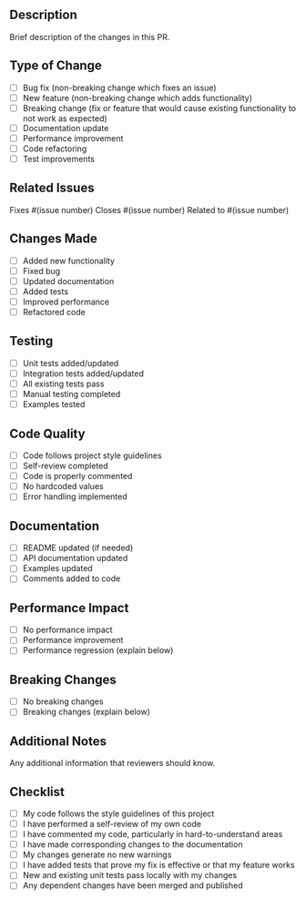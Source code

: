 ## Description
Brief description of the changes in this PR.

## Type of Change
- [ ] Bug fix (non-breaking change which fixes an issue)
- [ ] New feature (non-breaking change which adds functionality)
- [ ] Breaking change (fix or feature that would cause existing functionality to not work as expected)
- [ ] Documentation update
- [ ] Performance improvement
- [ ] Code refactoring
- [ ] Test improvements

## Related Issues
Fixes #(issue number)
Closes #(issue number)
Related to #(issue number)

## Changes Made
- [ ] Added new functionality
- [ ] Fixed bug
- [ ] Updated documentation
- [ ] Added tests
- [ ] Improved performance
- [ ] Refactored code

## Testing
- [ ] Unit tests added/updated
- [ ] Integration tests added/updated
- [ ] All existing tests pass
- [ ] Manual testing completed
- [ ] Examples tested

## Code Quality
- [ ] Code follows project style guidelines
- [ ] Self-review completed
- [ ] Code is properly commented
- [ ] No hardcoded values
- [ ] Error handling implemented

## Documentation
- [ ] README updated (if needed)
- [ ] API documentation updated
- [ ] Examples updated
- [ ] Comments added to code

## Performance Impact
- [ ] No performance impact
- [ ] Performance improvement
- [ ] Performance regression (explain below)

## Breaking Changes
- [ ] No breaking changes
- [ ] Breaking changes (explain below)

## Additional Notes
Any additional information that reviewers should know.

## Checklist
- [ ] My code follows the style guidelines of this project
- [ ] I have performed a self-review of my own code
- [ ] I have commented my code, particularly in hard-to-understand areas
- [ ] I have made corresponding changes to the documentation
- [ ] My changes generate no new warnings
- [ ] I have added tests that prove my fix is effective or that my feature works
- [ ] New and existing unit tests pass locally with my changes
- [ ] Any dependent changes have been merged and published
